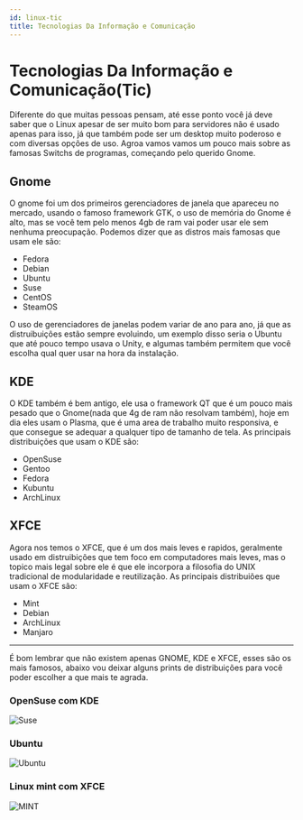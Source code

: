 ```yaml
---
id: linux-tic
title: Tecnologias Da Informação e Comunicação
---
```


# Tecnologias Da Informação e Comunicação(Tic)

Diferente do que muitas pessoas pensam, até esse ponto você já deve saber que o Linux apesar de ser muito bom para servidores não é usado apenas para isso, já que também pode ser um desktop muito poderoso e com diversas opções de uso. Agroa vamos vamos um pouco mais sobre as famosas Switchs de programas, começando pelo querido Gnome.

## Gnome

O gnome foi um dos primeiros gerenciadores de janela que apareceu no mercado, usando o famoso framework GTK, o uso de memória do Gnome é alto, mas se você tem pelo menos 4gb de ram vai poder usar ele sem nenhuma preocupação. Podemos dizer que as distros mais famosas que usam ele são:

- Fedora
- Debian
- Ubuntu
- Suse
- CentOS
- SteamOS

O uso de gerenciadores de janelas podem variar de ano para ano, já que as distruibuições estão sempre evoluindo, um exemplo disso seria o Ubuntu que até pouco tempo usava o Unity, e algumas também permitem que você escolha qual quer usar na hora da instalação.

## KDE

O KDE também é bem antigo, ele usa o framework QT que é um pouco mais pesado que o Gnome(nada que 4g de ram não resolvam também), hoje em dia eles usam o Plasma, que é uma area de trabalho muito responsiva, e que consegue se adequar a qualquer tipo de tamanho de tela. As principais distribuições que usam o KDE são:

- OpenSuse
- Gentoo
- Fedora
- Kubuntu
- ArchLinux

## XFCE

Agora nos temos o XFCE, que é um dos mais leves e rapidos, geralmente usado em distruibições que tem foco em computadores mais leves, mas o topico mais legal sobre ele é que ele incorpora a filosofia do UNIX tradicional de modularidade e reutilização. As principais distribuiões que usam o XFCE são:

- Mint
- Debian
- ArchLinux
- Manjaro

---

É bom lembrar que não existem apenas GNOME, KDE e XFCE, esses são os mais famosos, abaixo vou deixar alguns prints de distribuições para você poder escolher a que mais te agrada.

### OpenSuse com KDE

![Suse](https://i.ytimg.com/vi/9hUHjQhY9is/maxresdefault.jpg)

### Ubuntu

![Ubuntu](https://cdn.arstechnica.net/wp-content/uploads/2018/05/ubuntu1804-files.jpeg)

### Linux mint com XFCE

![MINT](https://linuxmint-installation-guide.readthedocs.io/pt_BR/latest/_images/cinnamon.png)
